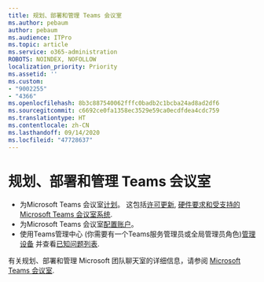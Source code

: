 ```yaml
---
title: 规划、部署和管理 Teams 会议室
ms.author: pebaum
author: pebaum
ms.audience: ITPro
ms.topic: article
ms.service: o365-administration
ROBOTS: NOINDEX, NOFOLLOW
localization_priority: Priority
ms.assetid: ''
ms.custom:
- "9002255"
- "4366"
ms.openlocfilehash: 8b3c887540062fffc0badb2c1bcba24ad8ad2df6
ms.sourcegitcommit: c6692ce0fa1358ec3529e59ca0ecdfdea4cdc759
ms.translationtype: HT
ms.contentlocale: zh-CN
ms.lasthandoff: 09/14/2020
ms.locfileid: "47728637"
---
```

# <a name="plan-deploy-and-manage-teams-rooms"></a>规划、部署和管理 Teams 会议室

- 为Microsoft Teams 会议室[计划](https://docs.microsoft.com/microsoftteams/rooms/rooms-plan)。 这包括[许可更新](https://docs.microsoft.com/microsoftteams/rooms/rooms-licensing), [硬件要求和受支持的Microsoft Teams 会议室系统](https://docs.microsoft.com/microsoftteams/rooms/requirements#hardware-requirements).
- 为Microsoft Teams 会议室[配置账户](https://docs.microsoft.com/microsoftteams/rooms/rooms-configure-accounts)。
- 使用Teams管理中心 (你需要有一个Teams服务管理员或全局管理员角色)[管理设备](https://docs.microsoft.com/microsoftteams/rooms/rooms-manage)  并查看[已知问题列表](https://docs.microsoft.com/microsoftteams/rooms/known-issues).

有关规划、部署和管理 Microsoft 团队聊天室的详细信息，请参阅 [Microsoft Teams 会议室](https://docs.microsoft.com/microsoftteams/rooms/).
